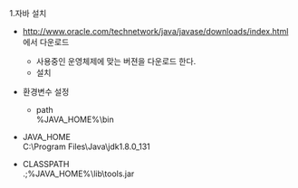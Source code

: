 1.자바 설치
- http://www.oracle.com/technetwork/java/javase/downloads/index.html 에서 다운로드
  - 사용중인 운영체제에 맞는 버젼을 다운로드 한다.
  - 설치
- 환경변수 설정
  - path    
    %JAVA_HOME%\bin
 
 - JAVA_HOME  
    C:\Program Files\Java\jdk1.8.0_131
  
  - CLASSPATH  
    .;%JAVA_HOME%\lib\tools.jar
